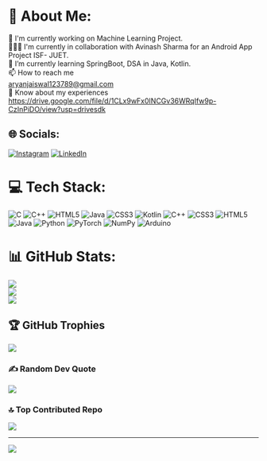 # 💫 About Me:
🔭 I'm currently working on Machine Learning Project.<br>🧑‍🤝‍🧑 
I'm currently in collaboration with Avinash Sharma for an Android App Project ISF- JUET.<br>🌱 
I’m currently learning SpringBoot, DSA in Java, Kotlin.<br>📫 How to reach me<br>aryanjaiswal123789@gmail.com<br>📄 
Know about my experiences <br>https://drive.google.com/file/d/1CLx9wFx0INCGv36WRqIfw9p-CzInPiDO/view?usp=drivesdk


## 🌐 Socials:
[![Instagram](https://img.shields.io/badge/Instagram-%23E4405F.svg?logo=Instagram&logoColor=white)](https://instagram.com/aryan._eee) [![LinkedIn](https://img.shields.io/badge/LinkedIn-%230077B5.svg?logo=linkedin&logoColor=white)](https://linkedin.com/in/Aryanjaiswal1) 

# 💻 Tech Stack:
![C](https://img.shields.io/badge/c-%2300599C.svg?style=flat-square&logo=c&logoColor=white) ![C++](https://img.shields.io/badge/c++-%2300599C.svg?style=flat-square&logo=c%2B%2B&logoColor=white) ![HTML5](https://img.shields.io/badge/html5-%23E34F26.svg?style=flat-square&logo=html5&logoColor=white) ![Java](https://img.shields.io/badge/java-%23ED8B00.svg?style=flat-square&logo=openjdk&logoColor=white) ![CSS3](https://img.shields.io/badge/css3-%231572B6.svg?style=flat-square&logo=css3&logoColor=white) ![Kotlin](https://img.shields.io/badge/kotlin-%237F52FF.svg?style=flat-square&logo=kotlin&logoColor=white) ![C++](https://img.shields.io/badge/c++-%2300599C.svg?style=flat-square&logo=c%2B%2B&logoColor=white) ![CSS3](https://img.shields.io/badge/css3-%231572B6.svg?style=flat-square&logo=css3&logoColor=white) ![HTML5](https://img.shields.io/badge/html5-%23E34F26.svg?style=flat-square&logo=html5&logoColor=white) ![Java](https://img.shields.io/badge/java-%23ED8B00.svg?style=flat-square&logo=openjdk&logoColor=white) ![Python](https://img.shields.io/badge/python-3670A0?style=flat-square&logo=python&logoColor=ffdd54) ![PyTorch](https://img.shields.io/badge/PyTorch-%23EE4C2C.svg?style=flat-square&logo=PyTorch&logoColor=white) ![NumPy](https://img.shields.io/badge/numpy-%23013243.svg?style=flat-square&logo=numpy&logoColor=white) ![Arduino](https://img.shields.io/badge/-Arduino-00979D?style=flat-square&logo=Arduino&logoColor=white)
# 📊 GitHub Stats:
![](https://github-readme-stats.vercel.app/api?username=Aryan123aryan&theme=dark&hide_border=false&include_all_commits=true&count_private=true)<br/>
![](https://github-readme-streak-stats.herokuapp.com/?user=Aryan123aryan&theme=dark&hide_border=false)<br/>
![](https://github-readme-stats.vercel.app/api/top-langs/?username=Aryan123aryan&theme=dark&hide_border=false&include_all_commits=true&count_private=true&layout=compact)

## 🏆 GitHub Trophies
![](https://github-profile-trophy.vercel.app/?username=Aryan123aryan&theme=radical&no-frame=false&no-bg=true&margin-w=4)

### ✍️ Random Dev Quote
![](https://quotes-github-readme.vercel.app/api?type=horizontal&theme=radical)

### 🔝 Top Contributed Repo
![](https://github-contributor-stats.vercel.app/api?username=Aryan123aryan&limit=5&theme=dark&combine_all_yearly_contributions=true)

---
[![](https://visitcount.itsvg.in/api?id=Aryan123aryan&icon=0&color=0)](https://visitcount.itsvg.in)

<!-- Proudly created with GPRM ( https://gprm.itsvg.in ) -->
